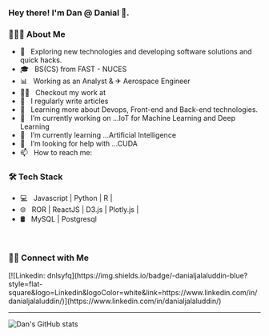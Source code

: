 <h3> Hey there! I'm Dan @ Danial 👋.</h3>

<h3> 👨🏻‍💻 About Me </h3>

- 🤔 &nbsp; Exploring new technologies and developing software solutions and quick hacks.
- 🎓 &nbsp; BS(CS) from FAST - NUCES
- 📊 &nbsp; Working as an Analyst & ✈ Aerospace Engineer 
- 👨‍💻 &nbsp; Checkout my work at 
- 📝 &nbsp; I regularly write articles 
- 🌱 &nbsp; Learning more about Devops, Front-end and Back-end technologies.
- 🔭 &nbsp; I’m currently working on ...IoT for Machine Learning and Deep Learning
- 🌱 &nbsp; I’m currently learning ...Artificial Intelligence
- 🤔 &nbsp; I’m looking for help with ...CUDA
- 📫 &nbsp; How to reach me: 

<h3>🛠 Tech Stack</h3>

- 💻 &nbsp; Javascript | Python | R |
- 🌐 &nbsp; ROR | ReactJS | D3.js | Plotly.js |
- 🛢 &nbsp; MySQL | Postgresql




<br/>

<h3> 🤝🏻 Connect with Me </h3>
[![Linkedin: dnlsyfq](https://img.shields.io/badge/-danialjalaluddin-blue?style=flat-square&logo=Linkedin&logoColor=white&link=https://www.linkedin.com/in/danialjalaluddin/)](https://www.linkedin.com/in/danialjalaluddin/)

---
![Dan's GitHub stats](https://github-readme-stats.vercel.app/api?username=dnlsyfq&show_icons=true&count_private=true&theme=default)

